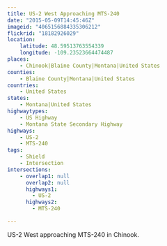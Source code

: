 ```yaml
---
title: US-2 West Approaching MTS-240
date: "2015-05-09T14:45:46Z"
imageid: "4065156884335306212"
flickrid: "18182926029"
location:
    latitude: 48.59513763554339
    longitude: -109.23523664474487
places:
    - Chinook|Blaine County|Montana|United States
counties:
    - Blaine County|Montana|United States
countries:
    - United States
states:
    - Montana|United States
highwaytypes:
    - US Highway
    - Montana State Secondary Highway
highways:
    - US-2
    - MTS-240
tags:
    - Shield
    - Intersection
intersections:
    - overlap1: null
      overlap2: null
      highways1:
        - US-2
      highways2:
        - MTS-240

---
```

US-2 West approaching MTS-240 in Chinook.